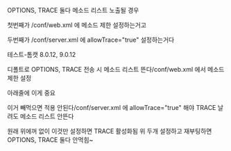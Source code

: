 OPTIONS, TRACE 둘다 메소드 리스트 노출될 경우

첫번째가 /conf/web.xml 에 메소드 제한 설정하는거고

두번째가 /conf/server.xml 에 allowTrace="true" 설정하는거다

 

테스트-톰캣 8.0.12, 9.0.12

디폴트로 OPTIONS, TRACE 전송 시 메소드 리스트 뜬다/conf/web.xml 에서 메소드 제한 설정 

아래줄에 <auth-constraint /> 이게 중요

이거 빼먹으면 적용 안된다/conf/server.xml 에 allowTrace="true" 해야 TRACE 날려도 메소드 리스트 안뜬다

원래 위에꺼 없이 이것만 설정하면 TRACE 활성화됨 위 두개 설정하고 재부팅하면 OPTIONS, TRACE 둘다 안먹힘~
